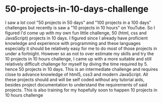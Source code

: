 # 50-projects-in-10-days-challenge
I saw a lot cool "50 projects in 50 days" and "100 projects in a 100 days" challenges but recently is saw a "10 projects in 10 hours" on YouTube. So I figured I'd come up with my own fun little challenge, 50 (html, css and JavaScript) projects in 10 days. I figured since I already have proficient knowledge and experience with programming and these languages especially it should be relatively easy for me to do most of those projects in under a fortnight. However so as not to over estimate my skills and try the 10 projects in 10 hours challenge, I came up with a more suitable and still relatively difficult challenge for myself by diving the time required by 5. hence 50 projects in 10 days. This is an intermediate challenge and requires close to advance knowledge of html5, css3 and modern JavaScript. All these projects should and will be self coded without any tutorial aids, besides project documentation to understand the requirements of said projects. This is also training for my hopefully soon to happen 10 projects in 10 hours challenge
